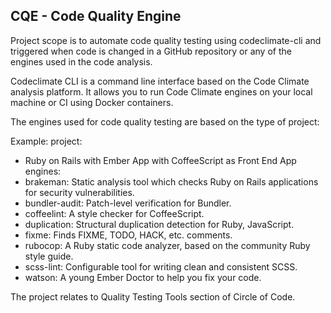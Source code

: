 ## CQE - Code Quality Engine

Project scope is to automate code quality testing using codeclimate-cli and triggered when code is changed in a GitHub repository or any of the engines used in the code analysis.

Codeclimate CLI is a command line interface based on the Code Climate analysis platform.
It allows you to run Code Climate engines on your local machine or CI using Docker containers.

The engines used for code quality testing are based on the type of project:

Example:
project:
 - Ruby on Rails with Ember App with CoffeeScript as Front End App
engines:
- brakeman: Static analysis tool which checks Ruby on Rails applications for security vulnerabilities.
- bundler-audit: Patch-level verification for Bundler.
- coffeelint: A style checker for CoffeeScript.
- duplication: Structural duplication detection for Ruby, JavaScript.
- fixme: Finds FIXME, TODO, HACK, etc. comments.
- rubocop: A Ruby static code analyzer, based on the community Ruby style guide.
- scss-lint: Configurable tool for writing clean and consistent SCSS.
- watson: A young Ember Doctor to help you fix your code.

The project relates to Quality Testing Tools section of Circle of Code.
